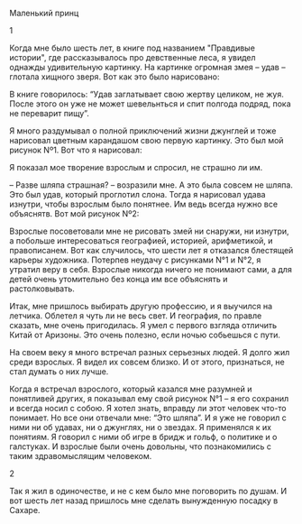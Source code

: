 Маленький принц

1

Когда мне было шесть лет, в книге под названием "Правдивые истории", где рассказывалось про девственные леса, я увидел однажды удивительную картинку. На картинке огромная змея – удав – глотала хищного зверя. Вот как это было нарисовано:

В книге говорилось: “Удав заглатывает свою жертву целиком, не жуя. После этого он уже не может шевельнться и спит полгода подряд, пока не переварит пищу”.

Я много раздумывал о полной приключений жизни джунглей и тоже нарисовал цветным карандашом свою первую картинку. Это был мой рисунок Nº1. Вот что я нарисовал:

Я показал мое творение взрослым и спросил, не страшно ли им.

– Разве шляпа страшная? – возразили мне. А это была совсем не шляпа. Это был удав, который проглотил слона. Тогда я нарисовал удава изнутри, чтобы взрослым было понятнее. Им ведь всегда нужно все объяснятв. Вот мой рисунок Nº2:

Взрослые посоветовали мне не рисовать змей ни снаружи, ни изнутри, а побольше интересоваться географией, историей, арифметикой, и правописанем. Вот как случилось, что шести лет я отказался блестящей карьеры художника. Потерпев неудачу с рисунками N°1 и N°2, я утратил веру в себя. Взрослые никогда ничего не понимают сами, а для детей очень утомительно без конца им все объяснять и растолковывать.

Итак, мне пришлось выбирать другую профессию, и я выучился на летчика. Облетел я чуть ли не весь свет. И география, по правле сказать, мне очень пригодилась. Я умел с первого взгляда отличить Китай от Аризоны. Это очень полезно, если ночью собьешься с пути.

На своем веку я много встречал разных серьезных людей. Я долго жил среди взрослых. Я видел их совсем близко. И от этого, признаться, не стал думать о них лучше.

Когда я встречал взрослого, который казался мне разумней и понятливей других, я показывал ему свой рисунок N°1 – я его сохранил и всегда носил с собою. Я хотел знать, вправду ли этот человек что-то понимает. Но все они отвечали мне: “Это шляпа”. И я уже не говорил с ними ни об удавах, ни о джунглях, ни о звездах. Я применялся к их понятиям. Я говорил с ними об игре в бридж и гольф, о политике и о галстуках. И взрослые были очень довольны, что познакомились с таким здравомыслящим человеком.

2

Так я жил в одиночестве, и не с кем было мне поговорить по душам. И вот шесть лет назад пришлось мне сделать вынужденную посадку в Сахаре.
